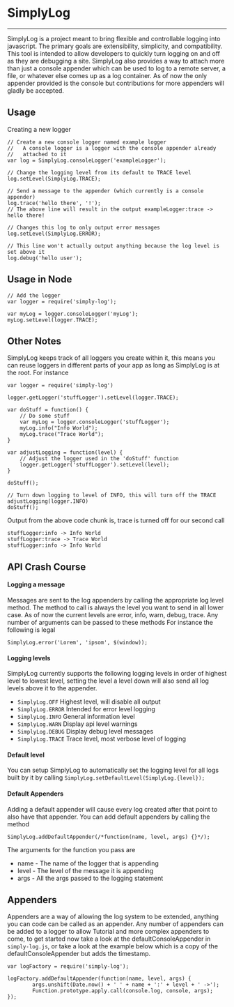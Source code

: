 SimplyLog
=====
- - -
SimplyLog is a project meant to bring flexible and controllable logging into javascript.
The primary goals are extensibility, simplicity, and compatibility.  This tool is intended to allow developers to quickly turn logging on and off as they are debugging a site.  SimplyLog also provides a way to attach more than just a console appender which can be used to log to a remote server, a file, or whatever else comes up as a log container.  As of now the only appender provided is the console but contributions for more appenders will gladly be accepted.

Usage
-----
Creating a new logger

	// Create a new console logger named example logger
	//   A console logger is a logger with the console appender already
	//   attached to it
	var log = SimplyLog.consoleLogger('exampleLogger');

	// Change the logging level from its default to TRACE level
	log.setLevel(SimplyLog.TRACE);

	// Send a message to the appender (which currently is a console appender)
	log.trace('hello there', '!');
	// The above line will result in the output exampleLogger:trace -> hello there!

	// Changes this log to only output error messages
	log.setLevel(SimplyLog.ERROR);

	// This line won't actually output anything because the log level is set above it
	log.debug('hello user');

Usage in Node
-------------
	// Add the logger
	var logger = require('simply-log');

	var myLog = logger.consoleLogger('myLog');
	myLog.setLevel(logger.TRACE);

Other Notes
-----------
SimplyLog keeps track of all loggers you create within it, this means you can reuse loggers in different parts of your app as long as SimplyLog is at the root.  For instance

	var logger = require('simply-log')

	logger.getLogger('stuffLogger').setLevel(logger.TRACE);

	var doStuff = function() {
		// Do some stuff
		var myLog = logger.consoleLogger('stuffLogger');
		myLog.info("Info World");
		myLog.trace("Trace World");
	}

	var adjustLogging = function(level) {
		// Adjust the logger used in the 'doStuff' function
		logger.getLogger('stuffLogger').setLevel(level);
	}

	doStuff();

	// Turn down logging to level of INFO, this will turn off the TRACE
	adjustLogging(logger.INFO)
	doStuff();

Output from the above code chunk is, trace is turned off for our second call

	stuffLogger:info -> Info World
	stuffLogger:trace -> Trace World
	stuffLogger:info -> Info World


API Crash Course
----------------
#### Logging a message
Messages are sent to the log appenders by calling the appropriate log level method.
The method to call is always the level you want to send in all lower case.
As of now the current levels are error, info, warn, debug, trace.
Any number of arguments can be passed to these methods
For instance the following is legal

	SimplyLog.error('Lorem', 'ipsom', $(window));

#### Logging levels
SimplyLog currently supports the following logging levels in order of highest level to lowest level, setting the level a level down will also send all log levels above it to the appender.

+ `SimplyLog.OFF` Highest level, will disable all output
+ `SimplyLog.ERROR` Intended for error level logging
+ `SimplyLog.INFO` General information level
+ `SimplyLog.WARN` Display api level warnings
+ `SimplyLog.DEBUG` Display debug level messages
+ `SimplyLog.TRACE` Trace level, most verbose level of logging

#### Default level
You can setup SimplyLog to automatically set the logging level for all logs built by it by calling
`SimplyLog.setDefaultLevel(SimplyLog.{level});`

#### Default Appenders
Adding a default appender will cause every log created after that point to also have that appender.  You can add default appenders by calling the method 

	SimplyLog.addDefaultAppender(/*function(name, level, args) {}*/);

The arguments for the function you pass are
- name - The name of the logger that is appending
- level -  The level of the message it is appending
- args - All the args passed to the logging statement

Appenders
---------
Appenders are a way of allowing the log system to be extended, anything you can code can be called as an appender.  Any number of appenders can be added to a logger to allow  Tutorial and more complex appenders to come, to get started now take a look at the defaultConsoleAppender in `simply-log.js`, or take a look at the example below which is a copy of the defaultConsoleAppender but adds the timestamp.

	var logFactory = require('simply-log');

	logFactory.addDefaultAppender(function(name, level, args) {
			args.unshift(Date.now() + ' ' + name + ':' + level + ' ->');
			Function.prototype.apply.call(console.log, console, args);
	});
